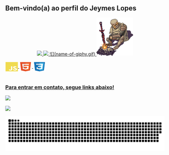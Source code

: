 ## Bem-vindo(a) ao perfil do Jeymes Lopes

<div align="center">
  <a href="https://github.com/Kakariko2000">
  <img height="120em" src="https://github-readme-stats.vercel.app/api?username=Kakariko2000&show_icons=true&theme=radical&include_all_commits=true&count_private=true"/>
  <img height="120em" src="https://github-readme-stats.vercel.app/api/top-langs/?username=Kakariko2000&layout=compact&langs_count=7&theme=radical"/>
  ![](name-of-giphy.gif)
  <img height="120em" src="./he.gif"/>
</div>
  
</div>
<div style="display: inline_block"><br>
  <img align="center" alt="Js" height="30" width="40" src="https://raw.githubusercontent.com/devicons/devicon/master/icons/javascript/javascript-plain.svg">
  <img align="center" alt="HTML" height="30" width="40" src="https://raw.githubusercontent.com/devicons/devicon/master/icons/html5/html5-original.svg">
  <img align="center" alt="CSS" height="30" width="40" src="https://raw.githubusercontent.com/devicons/devicon/master/icons/css3/css3-original.svg">
</div>
 
 <br>
 
  ### Para entrar em contato, segue links abaixo!
 
<div> 
  
  <a href=" https://www.instagram.com/jeymao_22/ " target="_blank"><img src="https://img.shields.io/badge/-Instagram-%23E4405F?style=for-the-badge&logo=instagram&logoColor=white" target="_blank"></a>
 
  <a href="https://www.linkedin.com/in/jeymes-lopes-7520a41a3/" target="_blank"><img src="https://img.shields.io/badge/-LinkedIn-%230077B5?style=for-the-badge&logo=linkedin&logoColor=white" target="_blank"></a> 
 
  ![Snake animation](https://github.com/Kakariko2000/Kakariko2000/blob/output/github-contribution-grid-snake.svg)

</div>





